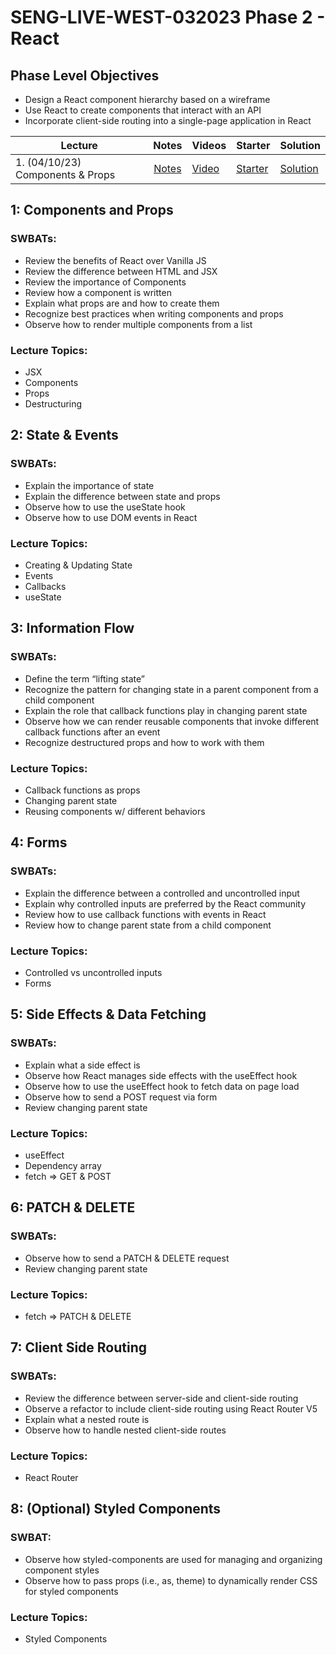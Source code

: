 # SENG-LIVE-WEST-032023 Phase 2 - React

## Phase Level Objectives

- Design a React component hierarchy based on a wireframe
- Use React to create components that interact with an API
- Incorporate client-side routing into a single-page application in React

| Lecture                          |                                                   Notes                                                   | Videos                                | Starter                                                                                                    | Solution                                                                                        |
| -------------------------------- | :-------------------------------------------------------------------------------------------------------: | ------------------------------------- | ---------------------------------------------------------------------------------------------------------- | ----------------------------------------------------------------------------------------------- |
| 1. (04/10/23) Components & Props | [Notes](https://docs.google.com/document/d/1PaEUsoVruIU3pSUOz9jlsfVhxrwB1N7XPYbmak03wKg/edit?usp=sharing) | [Video](https://youtu.be/DVygqXBRxx4) | [Starter](https://github.com/learn-co-students/SENG-LIVE-WEST-032023-Phase-2/tree/01_components_and_props) | [Solution](https://github.com/learn-co-students/SENG-LIVE-WEST-032023-Phase-2/tree/01_solution) |

## 1: Components and Props

### SWBATs:

- Review the benefits of React over Vanilla JS
- Review the difference between HTML and JSX
- Review the importance of Components
- Review how a component is written
- Explain what props are and how to create them
- Recognize best practices when writing components and props
- Observe how to render multiple components from a list

### Lecture Topics:

- JSX
- Components
- Props
- Destructuring

## 2: State & Events

### SWBATs:

- Explain the importance of state
- Explain the difference between state and props
- Observe how to use the useState hook
- Observe how to use DOM events in React

### Lecture Topics:

- Creating & Updating State
- Events
- Callbacks
- useState

## 3: Information Flow

### SWBATs:

- Define the term “lifting state”
- Recognize the pattern for changing state in a parent component from a child component
- Explain the role that callback functions play in changing parent state
- Observe how we can render reusable components that invoke different callback functions after an event
- Recognize destructured props and how to work with them

### Lecture Topics:

- Callback functions as props
- Changing parent state
- Reusing components w/ different behaviors

## 4: Forms

### SWBATs:

- Explain the difference between a controlled and uncontrolled input
- Explain why controlled inputs are preferred by the React community
- Review how to use callback functions with events in React
- Review how to change parent state from a child component

### Lecture Topics:

- Controlled vs uncontrolled inputs
- Forms

## 5: Side Effects & Data Fetching

### SWBATs:

- Explain what a side effect is
- Observe how React manages side effects with the useEffect hook
- Observe how to use the useEffect hook to fetch data on page load
- Observe how to send a POST request via form
- Review changing parent state

### Lecture Topics:

- useEffect
- Dependency array
- fetch => GET & POST

## 6: PATCH & DELETE

### SWBATs:

- Observe how to send a PATCH & DELETE request
- Review changing parent state

### Lecture Topics:

- fetch => PATCH & DELETE

## 7: Client Side Routing

### SWBATs:

- Review the difference between server-side and client-side routing
- Observe a refactor to include client-side routing using React Router V5
- Explain what a nested route is
- Observe how to handle nested client-side routes

### Lecture Topics:

- React Router

## 8: (Optional) Styled Components

### SWBAT:

- Observe how styled-components are used for managing and organizing component styles
- Observe how to pass props (i.e., as, theme) to dynamically render CSS for styled components

### Lecture Topics:

- Styled Components
